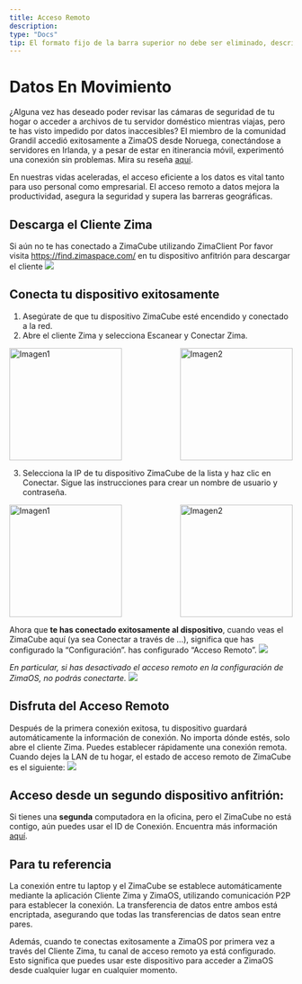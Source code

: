 ```yaml
---
title: Acceso Remoto
description: 
type: "Docs"
tip: El formato fijo de la barra superior no debe ser eliminado, description es la descripción del artículo, si no se completa, se tomará el primer párrafo del contenido
---
```

# Datos En Movimiento
¿Alguna vez has deseado poder revisar las cámaras de seguridad de tu hogar o acceder a archivos de tu servidor doméstico mientras viajas, pero te has visto impedido por datos inaccesibles? El miembro de la comunidad Grandil accedió exitosamente a ZimaOS desde Noruega, conectándose a servidores en Irlanda, y a pesar de estar en itinerancia móvil, experimentó una conexión sin problemas. Mira su reseña [aquí](https://www.youtube.com/watch?v=ZDmO2h0tE0c).

En nuestras vidas aceleradas, el acceso eficiente a los datos es vital tanto para uso personal como empresarial. El acceso remoto a datos mejora la productividad, asegura la seguridad y supera las barreras geográficas.

## Descarga el Cliente Zima
Si aún no te has conectado a ZimaCube utilizando ZimaClient
Por favor visita https://find.zimaspace.com/ en tu dispositivo anfitrión para descargar el cliente
![](https://manage.icewhale.io/api/static/docs/1728381740811_image.png)
## Conecta tu dispositivo exitosamente
1. Asegúrate de que tu dispositivo ZimaCube esté encendido y conectado a la red.
2. Abre el cliente Zima y selecciona Escanear y Conectar Zima.
<div style="display: flex; justify-content: space-between;">
  <img src="https://manage.icewhale.io/api/static/docs/1728439070524_image.png" alt="Imagen1" style="height: 200px; object-fit: cover; margin-right: 10px;" />
  <img src="https://manage.icewhale.io/api/static/docs/1728439097159_image.png" alt="Imagen2" style="height: 200px; object-fit: cover;" />
</div>

3. Selecciona la IP de tu dispositivo ZimaCube de la lista y haz clic en Conectar. Sigue las instrucciones para crear un nombre de usuario y contraseña.
<div style="display: flex; justify-content: space-between;">
  <img src="https://manage.icewhale.io/api/static/docs/1728381985338_image.png" alt="Imagen1" style="height: 200px; object-fit: cover; margin-right: 10px;" />
  <img src="https://manage.icewhale.io/api/static/docs/1728381994632_image.png" alt="Imagen2" style="height: 200px; object-fit: cover;" />
</div>

Ahora que **te has conectado exitosamente al dispositivo**, cuando veas el ZimaCube aquí (ya sea Conectar a través de ...), significa que has configurado la “Configuración”. has configurado “Acceso Remoto”.
![](https://manage.icewhale.io/api/static/docs/1728459310497_image.png)

*En particular, si has desactivado el acceso remoto en la configuración de ZimaOS, no podrás conectarte.*
![](https://manage.icewhale.io/api/static/docs/1728459277560_image.png)

## Disfruta del Acceso Remoto
Después de la primera conexión exitosa, tu dispositivo guardará automáticamente la información de conexión. No importa dónde estés, solo abre el cliente Zima. Puedes establecer rápidamente una conexión remota.
Cuando dejes la LAN de tu hogar, el estado de acceso remoto de ZimaCube es el siguiente:
![](https://manage.icewhale.io/api/static/docs/1728382289343_image.png)

## Acceso desde un segundo dispositivo anfitrión:
Si tienes una **segunda** computadora en la oficina, pero el ZimaCube no está contigo, aún puedes usar el ID de Conexión. Encuentra más información [aquí](https://www.zimaspace.com/docs/zimaos/Features.html#Second-host-device-access).

## Para tu referencia
La conexión entre tu laptop y el ZimaCube se establece automáticamente mediante la aplicación Cliente Zima y ZimaOS, utilizando comunicación P2P para establecer la conexión. La transferencia de datos entre ambos está encriptada, asegurando que todas las transferencias de datos sean entre pares.

Además, cuando te conectas exitosamente a ZimaOS por primera vez a través del Cliente Zima, tu canal de acceso remoto ya está configurado. Esto significa que puedes usar este dispositivo para acceder a ZimaOS desde cualquier lugar en cualquier momento.